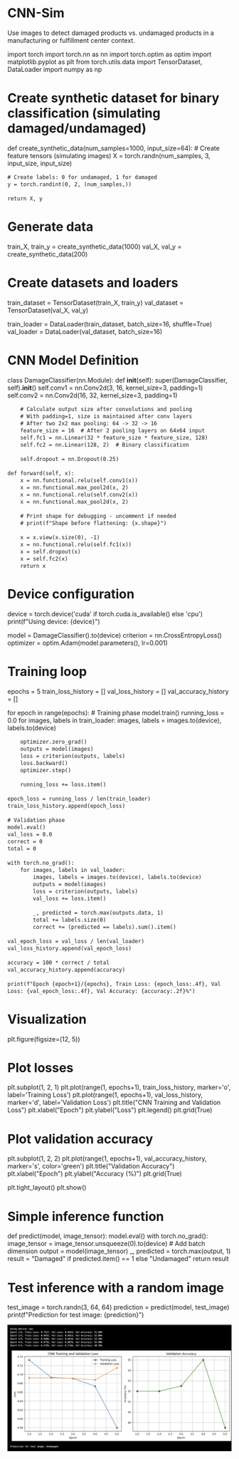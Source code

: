 # CNN-Sim
Use images to detect damaged products vs. undamaged products in a manufacturing or fulfillment center context.


import torch
import torch.nn as nn
import torch.optim as optim
import matplotlib.pyplot as plt
from torch.utils.data import TensorDataset, DataLoader
import numpy as np

# Create synthetic dataset for binary classification (simulating damaged/undamaged)
def create_synthetic_data(num_samples=1000, input_size=64):
    # Create feature tensors (simulating images)
    X = torch.randn(num_samples, 3, input_size, input_size)
    
    # Create labels: 0 for undamaged, 1 for damaged
    y = torch.randint(0, 2, (num_samples,))
    
    return X, y

# Generate data
train_X, train_y = create_synthetic_data(1000)
val_X, val_y = create_synthetic_data(200)

# Create datasets and loaders
train_dataset = TensorDataset(train_X, train_y)
val_dataset = TensorDataset(val_X, val_y)

train_loader = DataLoader(train_dataset, batch_size=16, shuffle=True)
val_loader = DataLoader(val_dataset, batch_size=16)

# CNN Model Definition
class DamageClassifier(nn.Module):
    def __init__(self):
        super(DamageClassifier, self).__init__()
        self.conv1 = nn.Conv2d(3, 16, kernel_size=3, padding=1)
        self.conv2 = nn.Conv2d(16, 32, kernel_size=3, padding=1)
        
        # Calculate output size after convolutions and pooling
        # With padding=1, size is maintained after conv layers
        # After two 2x2 max pooling: 64 -> 32 -> 16
        feature_size = 16  # After 2 pooling layers on 64x64 input
        self.fc1 = nn.Linear(32 * feature_size * feature_size, 128)
        self.fc2 = nn.Linear(128, 2)  # Binary classification
        
        self.dropout = nn.Dropout(0.25)
    
    def forward(self, x):
        x = nn.functional.relu(self.conv1(x))
        x = nn.functional.max_pool2d(x, 2)
        x = nn.functional.relu(self.conv2(x))
        x = nn.functional.max_pool2d(x, 2)
        
        # Print shape for debugging - uncomment if needed
        # print(f"Shape before flattening: {x.shape}")
        
        x = x.view(x.size(0), -1)
        x = nn.functional.relu(self.fc1(x))
        x = self.dropout(x)
        x = self.fc2(x)
        return x

# Device configuration
device = torch.device('cuda' if torch.cuda.is_available() else 'cpu')
print(f"Using device: {device}")

model = DamageClassifier().to(device)
criterion = nn.CrossEntropyLoss()
optimizer = optim.Adam(model.parameters(), lr=0.001)

# Training loop
epochs = 5
train_loss_history = []
val_loss_history = []
val_accuracy_history = []

for epoch in range(epochs):
    # Training phase
    model.train()
    running_loss = 0.0
    for images, labels in train_loader:
        images, labels = images.to(device), labels.to(device)
        
        optimizer.zero_grad()
        outputs = model(images)
        loss = criterion(outputs, labels)
        loss.backward()
        optimizer.step()
        
        running_loss += loss.item()
    
    epoch_loss = running_loss / len(train_loader)
    train_loss_history.append(epoch_loss)
    
    # Validation phase
    model.eval()
    val_loss = 0.0
    correct = 0
    total = 0
    
    with torch.no_grad():
        for images, labels in val_loader:
            images, labels = images.to(device), labels.to(device)
            outputs = model(images)
            loss = criterion(outputs, labels)
            val_loss += loss.item()
            
            _, predicted = torch.max(outputs.data, 1)
            total += labels.size(0)
            correct += (predicted == labels).sum().item()
    
    val_epoch_loss = val_loss / len(val_loader)
    val_loss_history.append(val_epoch_loss)
    
    accuracy = 100 * correct / total
    val_accuracy_history.append(accuracy)
    
    print(f"Epoch {epoch+1}/{epochs}, Train Loss: {epoch_loss:.4f}, Val Loss: {val_epoch_loss:.4f}, Val Accuracy: {accuracy:.2f}%")

# Visualization
plt.figure(figsize=(12, 5))

# Plot losses
plt.subplot(1, 2, 1)
plt.plot(range(1, epochs+1), train_loss_history, marker='o', label='Training Loss')
plt.plot(range(1, epochs+1), val_loss_history, marker='d', label='Validation Loss')
plt.title("CNN Training and Validation Loss")
plt.xlabel("Epoch")
plt.ylabel("Loss")
plt.legend()
plt.grid(True)

# Plot validation accuracy
plt.subplot(1, 2, 2)
plt.plot(range(1, epochs+1), val_accuracy_history, marker='s', color='green')
plt.title("Validation Accuracy")
plt.xlabel("Epoch")
plt.ylabel("Accuracy (%)")
plt.grid(True)

plt.tight_layout()
plt.show()

# Simple inference function
def predict(model, image_tensor):
    model.eval()
    with torch.no_grad():
        image_tensor = image_tensor.unsqueeze(0).to(device)  # Add batch dimension
        output = model(image_tensor)
        _, predicted = torch.max(output, 1)
        result = "Damaged" if predicted.item() == 1 else "Undamaged"
    return result

# Test inference with a random image
test_image = torch.randn(3, 64, 64)
prediction = predict(model, test_image)
print(f"Prediction for test image: {prediction}")

![Plotly Visualization: Simulated Regression](CNN.png)
